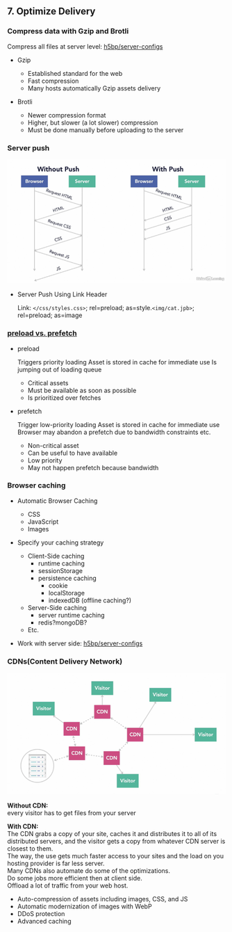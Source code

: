 ## 7. Optimize Delivery

### Compress data with Gzip and Brotli

Compress all files at server level:
[h5bp/server-configs](https://github.com/h5bp/server-configs)

- Gzip

  - Established standard for the web
  - Fast compression
  - Many hosts automatically Gzip assets delivery

- Brotli

  - Newer compression format
  - Higher, but slower (a lot slower) compression
  - Must be done manually before uploading to the server

### Server push

![Server push resources](../assets/Server%20push%20resources.PNG)

- Server Push Using Link Header

  Link: `</css/styles.css>`; rel=preload; as=style.`<img/cat.jpb>`; rel=preload; as=image

### [preload vs. prefetch](https://www.keycdn.com/blog/resource-hints#:~:text=preload%20is%20different%20from%20prefetch,block%20the%20window's%20onload%20event.)

- preload

  Triggers priority loading
  Asset is stored in cache for immediate use
  Is jumping out of loading queue

  - Critical assets
  - Must be available as soon as possible
  - Is prioritized over fetches

- prefetch

  Trigger low-priority loading
  Asset is stored in cache for immediate use
  Browser may abandon a prefetch due to bandwidth constraints etc.

  - Non-critical asset
  - Can be useful to have available
  - Low priority
  - May not happen prefetch because bandwidth

### Browser caching

- Automatic Browser Caching

  - CSS
  - JavaScript
  - Images

- Specify your caching strategy
	- Client-Side caching
		- runtime caching
		- sessionStorage
		- persistence caching
			- cookie
			- localStorage
			- indexedDB (offline caching?)
	- Server-Side caching
		- server runtime caching
		- redis?mongoDB?
	- Etc.
- Work with server side: [h5bp/server-configs](https://github.com/h5bp/server-configs)

### CDNs(Content Delivery Network)

![CDNs](../assets/CDN.PNG)

**Without CDN:**  
every visitor has to get files from your server

**With CDN:**  
The CDN grabs a copy of your site, caches it and distributes it to all of its distributed servers, and the visitor gets a copy from whatever CDN server is closest to them.  
The way, the use gets much faster access to your sites and the load on you hosting provider is far less server.  
Many CDNs also automate do some of the optimizations.  
Do some jobs more efficient then at client side.  
Offload a lot of traffic from your web host.

- Auto-compression of assets including images, CSS, and JS
- Automatic modernization of images with WebP
- DDoS protection
- Advanced caching
